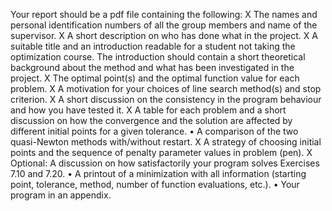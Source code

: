 Your report should be a pdf file containing the following:
X The names and personal identification numbers of all the group members and name of the supervisor. 
X A short description on who has done what in the project.
X A suitable title and an introduction readable for a student not taking the optimization course. The introduction should contain a short theoretical background about the
method and what has been investigated in the project.
X The optimal point(s) and the optimal function value for each problem.
X A motivation for your choices of line search method(s) and stop criterion.
X A short discussion on the consistency in the program behaviour and how you have tested
it.
X A table for each problem and a short discussion on how the convergence and the solution
are affected by different initial points for a given tolerance.
• A comparison of the two quasi-Newton methods with/without restart.
X A strategy of choosing initial points and the sequence of penalty parameter values in
problem (pen).
X Optional: A discussion on how satisfactorily your program solves Exercises 7.10 and
7.20.
• A printout of a minimization with all information (starting point, tolerance, method,
number of function evaluations, etc.).
• Your program in an appendix.
